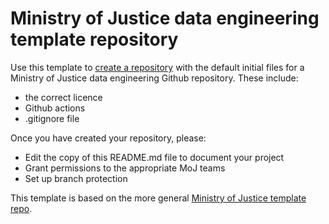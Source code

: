 # Ministry of Justice data engineering template repository

Use this template to [create a repository](https://github.com/moj-analytical-services/data-engineering-template/generate) with the default initial files for a Ministry of Justice data engineering Github repository. These include:

* the correct licence
* Github actions
* .gitignore file

Once you have created your repository, please:

* Edit the copy of this README.md file to document your project
* Grant permissions to the appropriate MoJ teams
* Set up branch protection

This template is based on the more general [Ministry of Justice template repo](https://github.com/ministryofjustice/template-repository). 